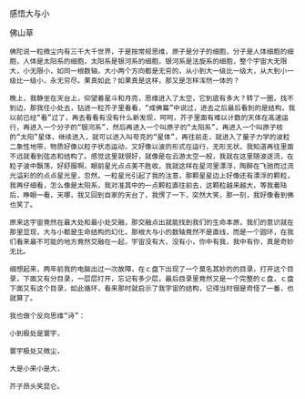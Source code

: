 感悟大与小

佛山草


    佛陀说一粒微尘内有三千大千世界，于是按常规思维，原子是分子的细胞，分子是人体细胞的细胞，人体是太阳系的细胞，太阳系是银河系的细胞，银河系是法旋系的细胞，整个宇宙大无限大，小无限小，如同一根数轴，大小两个方向都是无穷的，从小到大一级比一级大，从大到小一级比一级小，永无穷尽。果真如此？如果真是这样，那又是怎样浑然一体的？

    晚上，我静坐在天台上，仰望着星斗和月亮，思维进入了太空，它到底有多大？转了一圈，找不到边，那我往小处去，钻进一粒芥子里看看，“成佛篇”中说过，进去之后最后看到的是结构，我以前已经“看”过了，再去看看有没有什么新发现，呵呵，芥子里面有难以计数的天体在高速运行，再进入一个分子的“银河系”，然后再进入一个叫原子的“太阳系”，再进入一个叫原子核的“太阳”星体，继续进入，就可以进入叫夸克的“星体”，再往前走，就进入了量子力学的波粒二象性地带，物质好像以粒子状态运动，又好像以波的形式在运行，无形无状，我知道再往里面不远就看到弦态和结构了。感觉这里就很好，就像是在云游太空一般，我就在这里随波逐流，在粒子波中飘荡，好舒服啊，眼前星光点点美不胜收，我就这样在星河里漂浮，陶醉在飞驰而过流光溢彩的的点点星光里，忽然，一粒星光引起了我的注意，那颗星星边上好像还有漂浮的颗粒，我再仔细看，怎么像是太阳系，我对准其中的一点颗粒直往前去，这颗粒越来越大，等我着陆后，睁眼一看，天哪，我又回到自家的天台了，我愣了一下，突然大笑，那一刻，我好像看到佛也笑了。

    原来这宇宙竟然在最大处和最小处交融，那交融点出就能找到我们的生命本原，我们的意识就在那里显现，大与小都是生命结构的幻化，那根大与小的数轴竟然不是直线，而是一个圆环，在我们看来最不可能的地方竟然交融在一起，宇宙没有大，没有小，你中有我，我中有你，真是奇妙无比。

    细想起来，两年前我的电脑出过一次故障，在ｃ盘下出现了一个莫名其妙的的目录，打开这个目录，下面又有分目录，一层层打开，忘记有多少层，最后目录里竟然又是一个完整的ｃ盘，ｃ盘下面又有这个目录，如此循环，看来那时就启示了我宇宙的结构，记得当时很是奇怪了一番，也就算了。

    我也做个反向思维“诗”：

    小到极处是寰宇，

    寰宇极处又微尘，

    大是小来小是大，

    芥子昂头笑昆仑。



